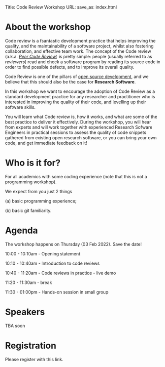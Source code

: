 Title: Code Review Workshop
URL:
save_as: index.html

# About the workshop

Code review is a fsantastic development practice that helps improving the quality, and the maintainability of a 
software project, whilst also fostering collaboration, and effective team work.
The concept of the Code review (a.k.a. [_Peer Code Review_](https://en.wikipedia.org/wiki/Code_review)) is pretty simple: 
people (usually referred to as _reviewers_) read and check a software program by reading its source code in order to 
find possible defects, and to improve its overall quality.

Code Review is one of the pillars of [open source development](https://docs.github.com/en/pull-requests/collaborating-with-pull-requests/reviewing-changes-in-pull-requests/about-pull-request-reviews), and we 
believe that this should also be the case for **Research Software**. 

In this workshop we want to encourage the adoption of Code Review as a standard development practice for any researcher
and practitioner who is interested in improving the quality of their code, and levelling up their software skills.

You will learn what Code review is, how it works, and what are some of the best practice to deliver it effectively. 
During the workshop, you will hear from experts and will work together with experienced Research Sofware Engineers 
in practical sessions to assess the quality of code snippets gathered from existing open research software, or you 
can bring your own code, and get immediate feedback on it!

# Who is it for?

For all academics with some coding experience (note that this is not a programming workshop).

We expect from you just 2 things

(a) basic programming experience;

(b) basic git familiarity.

# Agenda

The workshop happens on Thursday (03 Feb 2022). Save the date!

10:00 - 10:10am - Opening statement

10:10 - 10:40am - Introduction to code reviews

10:40 - 11:20am - Code reviews in practice - live demo

11:20 - 11:30am - break

11:30 - 01:00pm - Hands-on session in small group

# Speakers

TBA soon

# Registration

Please register with this link.
